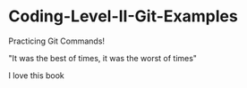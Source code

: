 # Coding-Level-II-Git-Examples
Practicing Git Commands!


"It was the best of times, it was the worst of times"

I love this book
